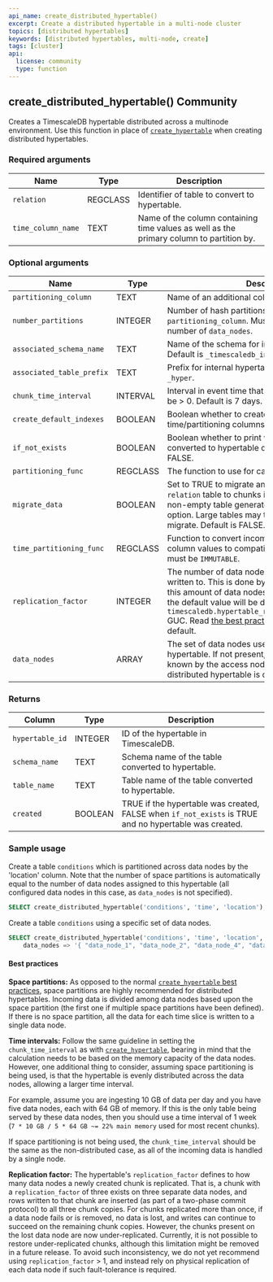 ```yaml
---
api_name: create_distributed_hypertable()
excerpt: Create a distributed hypertable in a multi-node cluster
topics: [distributed hypertables]
keywords: [distributed hypertables, multi-node, create]
tags: [cluster]
api:
  license: community
  type: function
---
```


## create_distributed_hypertable()  <tag type="community">Community</tag>

Creates a TimescaleDB hypertable distributed across a multinode
environment. Use this function in place of [`create_hypertable`][create-hypertable]
when creating distributed hypertables.

### Required arguments

|Name|Type|Description|
|---|---|---|
| `relation` | REGCLASS | Identifier of table to convert to hypertable. |
| `time_column_name` | TEXT | Name of the column containing time values as well as the primary column to partition by. |

### Optional arguments

|Name|Type|Description|
|---|---|---|
| `partitioning_column` | TEXT | Name of an additional column to partition by. |
| `number_partitions` | INTEGER | Number of hash partitions to use for `partitioning_column`. Must be > 0. Default is the number of `data_nodes`. |
| `associated_schema_name` | TEXT | Name of the schema for internal hypertable tables. Default is `_timescaledb_internal`. |
| `associated_table_prefix` | TEXT | Prefix for internal hypertable chunk names. Default is `_hyper`. |
| `chunk_time_interval` | INTERVAL | Interval in event time that each chunk covers. Must be > 0. Default is 7 days. |
| `create_default_indexes` | BOOLEAN | Boolean whether to create default indexes on time/partitioning columns. Default is TRUE. |
| `if_not_exists` | BOOLEAN | Boolean whether to print warning if table already converted to hypertable or raise exception. Default is FALSE. |
| `partitioning_func` | REGCLASS | The function to use for calculating a value's partition.|
| `migrate_data` | BOOLEAN | Set to TRUE to migrate any existing data from the `relation` table to chunks in the new hypertable. A non-empty table generates an error without this option. Large tables may take significant time to migrate. Default is FALSE. |
| `time_partitioning_func` | REGCLASS | Function to convert incompatible primary time column values to compatible ones. The function must be `IMMUTABLE`. |
| `replication_factor` | INTEGER | The number of data nodes to which the same data is written to. This is done by creating chunk copies on this amount of data nodes. Must be >= 1; If not set, the default value will be determined by the `timescaledb.hypertable_replication_factor_default` GUC. Read [the best practices][best-practices] before changing the default. |
| `data_nodes` | ARRAY | The set of data nodes used for the distributed hypertable. If not present, defaults to all data nodes known by the access node (the node on which the distributed hypertable is created). |

### Returns

|Column|Type|Description|
|---|---|---|
| `hypertable_id` | INTEGER | ID of the hypertable in TimescaleDB. |
| `schema_name` | TEXT | Schema name of the table converted to hypertable. |
| `table_name` | TEXT | Table name of the table converted to hypertable. |
| `created` | BOOLEAN | TRUE if the hypertable was created, FALSE when `if_not_exists` is TRUE and no hypertable was created. |

### Sample usage

Create a table `conditions` which is partitioned across data
nodes by the 'location' column. Note that the number of space
partitions is automatically equal to the number of data nodes assigned
to this hypertable (all configured data nodes in this case, as
`data_nodes` is not specified).

```sql
SELECT create_distributed_hypertable('conditions', 'time', 'location');
```

Create a table `conditions` using a specific set of data nodes.

```sql
SELECT create_distributed_hypertable('conditions', 'time', 'location',
    data_nodes => '{ "data_node_1", "data_node_2", "data_node_4", "data_node_7" }');
```

#### Best practices

**Space partitions:** As opposed to the normal
[`create_hypertable` best practices][create-hypertable],
space partitions are highly recommended for distributed hypertables.
Incoming data is divided among data nodes based upon the space
partition (the first one if multiple space partitions have been
defined).  If there is no space partition, all the data for each time
slice is written to a single data node.

**Time intervals:** Follow the same guideline in setting the `chunk_time_interval`
as with [`create_hypertable`][create-hypertable],
bearing in mind that the calculation needs to be based on the memory
capacity of the data nodes. However, one additional thing to
consider, assuming space partitioning is being used, is that the
hypertable is evenly distributed across the data nodes, allowing
a larger time interval.

For example, assume you are ingesting 10&nbsp;GB of data per day and you
have five data nodes, each with 64&nbsp;GB of memory. If this is the only
table being served by these data nodes, then you should use a time
interval of 1 week (`7 * 10 GB / 5 * 64 GB ~= 22% main memory` used for
most recent chunks).

If space partitioning is not being used, the `chunk_time_interval`
should be the same as the non-distributed case, as all of the incoming
data is handled by a single node.

**Replication factor:**  The hypertable's `replication_factor` defines to how
many data nodes a newly created chunk is replicated. That is, a chunk
with a `replication_factor` of three exists on three separate data nodes,
and rows written to that chunk are inserted (as part of a two-phase
commit protocol) to all three chunk copies. For chunks replicated more
than once, if a data node fails or is removed, no data is lost, and writes
can continue to succeed on the remaining chunk copies. However, the chunks
present on the lost data node are now under-replicated. Currently, it is
not possible to restore under-replicated chunks, although this limitation might
be removed in a future release. To avoid such inconsistency, we do not yet
recommend using `replication_factor` > 1, and instead rely on physical
replication of each data node if such fault-tolerance is required.

[best-practices]: /timescaledb/:currentVersion:/how-to-guides/hypertables/about-hypertables/#best-practices-for-time-partitioning
[create-hypertable]: /timescaledb/:currentVersion:/how-to-guides/hypertables/create
